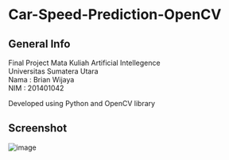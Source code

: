 # Car-Speed-Prediction-OpenCV
## General Info
Final Project Mata Kuliah Artificial Intellegence  
Universitas Sumatera Utara  
Nama : Brian Wijaya  
NIM : 201401042  
  
Developed using Python and OpenCV library  

## Screenshot
![image](https://github.com/briannzw/Car-Speed-Prediction-OpenCV/assets/70004754/45c43f85-2d79-4045-8f3c-4dd569261a25)
